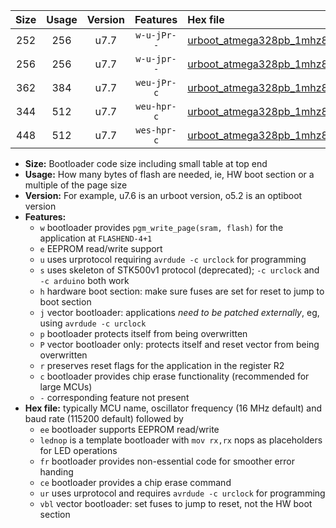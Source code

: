|Size|Usage|Version|Features|Hex file|
|:-:|:-:|:-:|:-:|:--|
|252|256|u7.7|`w-u-jPr--`|[urboot_atmega328pb_1mhz8432_19200bps_lednop_ur_vbl.hex](https://raw.githubusercontent.com/stefanrueger/urboot.hex/main/mcus/atmega328pb/fcpu_1mhz8432/19200_bps/urboot_atmega328pb_1mhz8432_19200bps_lednop_ur_vbl.hex)|
|256|256|u7.7|`w-u-jpr--`|[urboot_atmega328pb_1mhz8432_19200bps_lednop_fr_ur_vbl.hex](https://raw.githubusercontent.com/stefanrueger/urboot.hex/main/mcus/atmega328pb/fcpu_1mhz8432/19200_bps/urboot_atmega328pb_1mhz8432_19200bps_lednop_fr_ur_vbl.hex)|
|362|384|u7.7|`weu-jPr-c`|[urboot_atmega328pb_1mhz8432_19200bps_ee_lednop_fr_ce_ur_vbl.hex](https://raw.githubusercontent.com/stefanrueger/urboot.hex/main/mcus/atmega328pb/fcpu_1mhz8432/19200_bps/urboot_atmega328pb_1mhz8432_19200bps_ee_lednop_fr_ce_ur_vbl.hex)|
|344|512|u7.7|`weu-hpr-c`|[urboot_atmega328pb_1mhz8432_19200bps_ee_lednop_fr_ce_ur.hex](https://raw.githubusercontent.com/stefanrueger/urboot.hex/main/mcus/atmega328pb/fcpu_1mhz8432/19200_bps/urboot_atmega328pb_1mhz8432_19200bps_ee_lednop_fr_ce_ur.hex)|
|448|512|u7.7|`wes-hpr-c`|[urboot_atmega328pb_1mhz8432_19200bps_ee_lednop_fr_ce.hex](https://raw.githubusercontent.com/stefanrueger/urboot.hex/main/mcus/atmega328pb/fcpu_1mhz8432/19200_bps/urboot_atmega328pb_1mhz8432_19200bps_ee_lednop_fr_ce.hex)|

- **Size:** Bootloader code size including small table at top end
- **Usage:** How many bytes of flash are needed, ie, HW boot section or a multiple of the page size
- **Version:** For example, u7.6 is an urboot version, o5.2 is an optiboot version
- **Features:**
  + `w` bootloader provides `pgm_write_page(sram, flash)` for the application at `FLASHEND-4+1`
  + `e` EEPROM read/write support
  + `u` uses urprotocol requiring `avrdude -c urclock` for programming
  + `s` uses skeleton of STK500v1 protocol (deprecated); `-c urclock` and `-c arduino` both work
  + `h` hardware boot section: make sure fuses are set for reset to jump to boot section
  + `j` vector bootloader: applications *need to be patched externally*, eg, using `avrdude -c urclock`
  + `p` bootloader protects itself from being overwritten
  + `P` vector bootloader only: protects itself and reset vector from being overwritten
  + `r` preserves reset flags for the application in the register R2
  + `c` bootloader provides chip erase functionality (recommended for large MCUs)
  + `-` corresponding feature not present
- **Hex file:** typically MCU name, oscillator frequency (16 MHz default) and baud rate (115200 default) followed by
  + `ee` bootloader supports EEPROM read/write
  + `lednop` is a template bootloader with `mov rx,rx` nops as placeholders for LED operations
  + `fr` bootloader provides non-essential code for smoother error handing
  + `ce` bootloader provides a chip erase command
  + `ur` uses urprotocol and requires `avrdude -c urclock` for programming
  + `vbl` vector bootloader: set fuses to jump to reset, not the HW boot section
